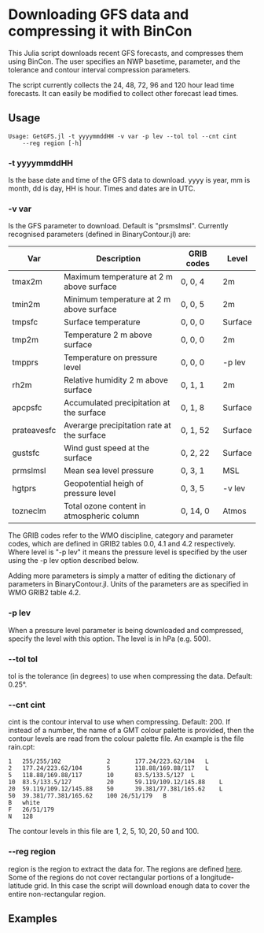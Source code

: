 # Downloading GFS data and compressing it with BinCon

This Julia script downloads recent GFS forecasts, and compresses them using
BinCon. The user specifies an NWP basetime, parameter, and the tolerance and
contour interval compression parameters.

The script currently collects the 24, 48, 72, 96 and 120 hour lead time
forecasts. It can easily be modified to collect other forecast lead times.

## Usage
```
Usage: GetGFS.jl -t yyyymmddHH -v var -p lev --tol tol --cnt cint
    --reg region [-h]
```

### -t yyyymmddHH
Is the base date and time of the GFS data to download. yyyy is year, mm is
month, dd is day, HH is hour. Times and dates are in UTC.

### -v var
Is the GFS parameter to download. Default is "prsmslmsl". Currently recognised
parameters (defined in BinaryContour.jl) are:

| Var             | Description                                | GRIB codes   | Level     |
|-----------------|--------------------------------------------|--------------|-----------|
| tmax2m          | Maximum temperature at 2 m above surface   | 0, 0, 4      | 2m        |
| tmin2m          | Minimum temperature at 2 m above surface   | 0, 0, 5      | 2m        |
| tmpsfc          | Surface temperature                        | 0, 0, 0      | Surface   |
| tmp2m           | Temperature 2 m above surface              | 0, 0, 0      | 2m        |
| tmpprs          | Temperature on pressure level              | 0, 0, 0      | -p lev    |
| rh2m            | Relative humidity 2 m above surface        | 0, 1, 1      | 2m        |
| apcpsfc         | Accumulated precipitation at the surface   | 0, 1, 8      | Surface   |
| prateavesfc     | Averarge precipitation rate at the surface | 0, 1, 52     | Surface   |
| gustsfc         | Wind gust speed at the surface             | 0, 2, 22     | Surface   |
| prmslmsl        | Mean sea level pressure                    | 0, 3, 1      | MSL       |
| hgtprs          | Geopotential heigh of pressure level       | 0, 3, 5      | -v lev    |
| tozneclm        | Total ozone content in atmospheric column  | 0, 14, 0     | Atmos     |

The GRIB codes refer to the WMO discipline, category and parameter codes, which
are defined in GRIB2 tables 0.0, 4.1 and 4.2 respectively. Where level is "-p
lev" it means the pressure level is specified by the user using the -p lev
option described below.

Adding more parameters is simply a matter of editing the dictionary of
parameters in BinaryContour.jl. Units of the parameters are as specified in WMO
GRIB2 table 4.2.

### -p lev
When a pressure level parameter is being downloaded and compressed, specify the
level with this option. The level is in hPa (e.g. 500).

### --tol tol
tol is the tolerance (in degrees) to use when compressing the data. Default:
0.25°.

### --cnt cint
cint is the contour interval to use when compressing. Default: 200. If instead
of a number, the name of a GMT colour palette is provided, then the contour
levels are read from the colour palette file. An example is the file rain.cpt:

```
1	255/255/102				2		177.24/223.62/104	L
2	177.24/223.62/104		5		118.88/169.88/117	L
5	118.88/169.88/117		10		83.5/133.5/127	L
10	83.5/133.5/127			20		59.119/109.12/145.88	L
20	59.119/109.12/145.88	50		39.381/77.381/165.62	L
50	39.381/77.381/165.62	100	26/51/179	B
B	white
F	26/51/179
N	128
```

The contour levels in this file are 1, 2, 5, 10, 20, 50 and 100.

### --reg region
region is the region to extract the data for. The regions are defined
[here](./regions.md). Some of the regions do not cover rectangular portions of
a longitude-latitude grid. In this case the script will download enough data to
cover the entire non-rectangular region.

## Examples
